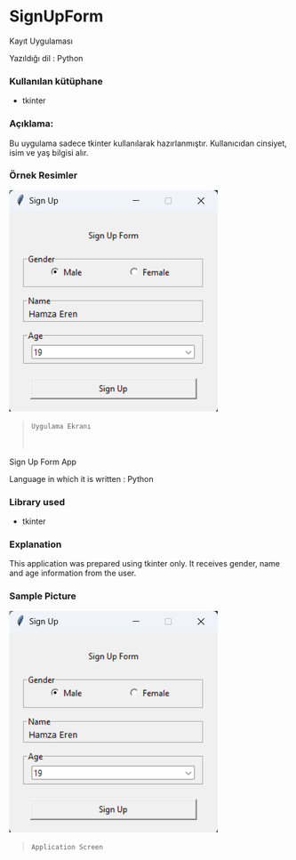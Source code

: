 # SignUpForm
Kayıt Uygulaması

Yazıldığı dil : Python

### Kullanılan kütüphane
* tkinter

### Açıklama:
Bu uygulama sadece tkinter kullanılarak hazırlanmıştır. Kullanıcıdan cinsiyet, isim ve yaş bilgisi alır.

### Örnek Resimler
![Uygulama Ekranı](https://github.com/Hamza-Eren/SignUpForm/blob/main/SignUpForm.png)
> `Uygulama Ekranı`
<br><br><br>

Sign Up Form App

Language in which it is written : Python

### Library used
* tkinter

### Explanation
This application was prepared using tkinter only. It receives gender, name and age information from the user.

### Sample Picture
![Application Screen](https://github.com/Hamza-Eren/SignUpForm/blob/main/SignUpForm.png)
> `Application Screen`
